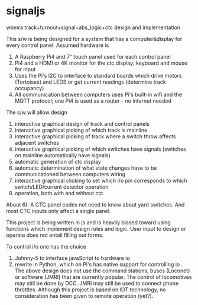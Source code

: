 # signaljs
wbmra track+turnout+signal+abs_logic+ctc design and implementation

This s/w is being designed for a system that has a computer&display for every control panel. 
Assumed hardware is 
1) A Raspberry Pi4 and 7" touch panel used for each control panel
2) Pi4 and a HDMI or 4K monitor for the ctc display; keyboard and mouse for input
3) Uses the Pi's I2C to interface to standard boards which drive motors (Tortoises) and LEDS or get current readings (determine track occupancy)
4) All communication between computers uses Pi's built-in wifi and the MQTT protocol; one Pi4 is used as a router - no internet needed

The s/w will allow
design
1) interactive graphical design of track and control panels
2) interactive graphical picking of which track is mainline
3) interactive graphical picking of track where a switch throw affects adjacent switches
4) interactive graphical picking of which switches have signals (switches on mainline automatically have signals)
5) automatic generation of ctc display  
6) automatic determination of what state changes have to be communicationed between computers
wiring
7) interactive graphical clicking to set which i/o pin corresponds to which switch/LED/current detector
operation
8) operation, both with and without ctc

About 6): A CTC panel codes not need to know about yard switches.  And most CTC inputs only affect a single panel.

This project is being written in js and is heavily biased toward using functions which implement design rules and logic. 
User input to design or operate does not entail filling out forms.

To control i/o one has the choice
1) Johnny-5 to interface javaScript to hardware io
2) rewrite in Python, which on Pi's has native support for controlling io
.
The above design does not use the command stations, buses (Loconet) or software (JMRI) that are currently popular.
The control of locomotives may still be done by DCC.  JMRI may still be used to connect phone throttles.
Although this project is based on IOT technology, no consideration has been given to remote operation (yet?).
